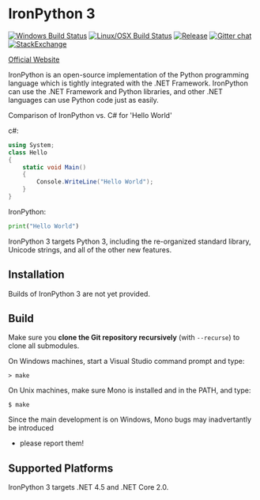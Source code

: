 IronPython 3
==============
[![Windows Build Status](https://ci.appveyor.com/api/projects/status/2g9hw68byv5ny14y?svg=true)](https://ci.appveyor.com/project/AlexEarl/ironpython3)
[![Linux/OSX Build Status](https://travis-ci.org/IronLanguages/ironpython3.svg?branch=master)](https://travis-ci.org/IronLanguages/ironpython3)
[![Release](https://img.shields.io/github/release/IronLanguages/ironpython3.svg)](https://github.com/IronLanguages/ironpython3/releases/latest)
[![Gitter chat](https://badges.gitter.im/IronLanguages/ironpython.svg)](https://gitter.im/IronLanguages/ironpython)
[![StackExchange](https://img.shields.io/stackexchange/stackoverflow/t/ironpython.svg)](http://stackoverflow.com/questions/tagged/ironpython)

[Official Website](http://ironpython.net)

IronPython is an open-source implementation of the Python programming language which is tightly integrated with the .NET Framework. IronPython can use the .NET Framework and Python libraries, and other .NET languages can use Python code just as easily.

Comparison of IronPython vs. C# for 'Hello World'

c#:

```cs
using System;
class Hello
{
    static void Main() 
    {
        Console.WriteLine("Hello World");
    }
}
```

IronPython:

```py
print("Hello World")
```

IronPython 3 targets Python 3, including the re-organized standard library, Unicode strings, and all of the other new features.

## Installation
Builds of IronPython 3 are not yet provided.

## Build
Make sure you **clone the Git repository recursively** (with `--recurse`) to clone all submodules.

On Windows machines, start a Visual Studio command prompt and type:

    > make
    
On Unix machines, make sure Mono is installed and in the PATH, and type:

    $ make

Since the main development is on Windows, Mono bugs may inadvertantly be introduced
- please report them!

## Supported Platforms
IronPython 3 targets .NET 4.5 and .NET Core 2.0.